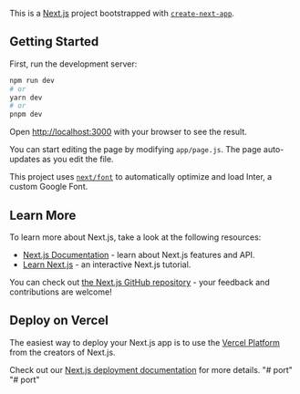 This is a [Next.js](https://nextjs.org/) project bootstrapped with [`create-next-app`](https://github.com/vercel/next.js/tree/canary/packages/create-next-app).

## Getting Started

First, run the development server:

```bash
npm run dev
# or
yarn dev
# or
pnpm dev
```

Open [http://localhost:3000](http://localhost:3000) with your browser to see the result.

You can start editing the page by modifying `app/page.js`. The page auto-updates as you edit the file.

This project uses [`next/font`](https://nextjs.org/docs/basic-features/font-optimization) to automatically optimize and load Inter, a custom Google Font.

## Learn More

To learn more about Next.js, take a look at the following resources:

- [Next.js Documentation](https://nextjs.org/docs) - learn about Next.js features and API.
- [Learn Next.js](https://nextjs.org/learn) - an interactive Next.js tutorial.

You can check out [the Next.js GitHub repository](https://github.com/vercel/next.js/) - your feedback and contributions are welcome!

## Deploy on Vercel

The easiest way to deploy your Next.js app is to use the [Vercel Platform](https://vercel.com/new?utm_medium=default-template&filter=next.js&utm_source=create-next-app&utm_campaign=create-next-app-readme) from the creators of Next.js.

Check out our [Next.js deployment documentation](https://nextjs.org/docs/deployment) for more details.
"# port" 
"# port" 
<!--
   {/* <svg
        className={styles.svg}
        viewBox="0 0 360 176"
        fill="none"
        xmlns="http://www.w3.org/2000/svg"
      >
        <path
          className={styles.line}
          d="M129.117 40.6978C127.701 44.6772 126.285 48.3394 124.869 51.6841C123.453 55.0288 121.988 58.105 120.475 60.9126C122.843 60.7173 124.967 60.4487 126.847 60.1069C128.751 59.7651 130.472 59.3135 132.01 58.752C133.548 58.166 134.94 57.458 136.185 56.6279C137.43 55.7979 138.59 54.8091 139.664 53.6616C140.763 52.5142 141.812 51.1958 142.813 49.7065C143.839 48.2173 144.889 46.5327 145.963 44.6528L147.867 41.2837L148.856 41.9795L146.952 45.3486C145.731 47.4971 144.522 49.3892 143.326 51.0249C142.154 52.6362 140.946 54.04 139.701 55.2363C138.456 56.4082 137.137 57.397 135.746 58.2026C134.378 59.0083 132.889 59.6919 131.278 60.2534C129.667 60.7905 127.896 61.23 125.968 61.5718C124.063 61.8892 121.964 62.1699 119.669 62.4141C117.789 65.7588 115.86 68.6641 113.883 71.1299C111.905 73.6201 109.818 75.6831 107.621 77.3188C105.448 78.979 103.165 80.2119 100.772 81.0176C98.3799 81.8477 95.8408 82.2627 93.1553 82.2627C90.2256 82.2627 87.9673 81.5547 86.3804 80.1387C84.8179 78.7471 84.0366 76.7451 84.0366 74.1328C84.0366 72.375 84.5981 70.8125 85.7212 69.4453C86.8687 68.1025 88.6631 66.9185 91.1045 65.8931C93.5703 64.8677 96.7319 63.9888 100.589 63.2563C104.471 62.5483 109.159 61.938 114.652 61.4253C115.653 59.3257 116.654 57.0308 117.655 54.5405C118.68 52.0503 119.779 49.2793 120.951 46.2275C122.586 41.9062 124.002 38.2075 125.199 35.1313C126.395 32.0552 127.445 29.4062 128.348 27.1846C129.276 24.9629 130.106 23.0708 130.838 21.5083C131.595 19.9458 132.34 18.5176 133.072 17.2236C134.244 15.1973 135.526 13.3662 136.917 11.7305C138.309 10.0703 139.92 8.62988 141.751 7.40918C140.14 7.89746 138.492 8.27588 136.808 8.54443C135.147 8.81299 133.658 8.94727 132.34 8.94727C131.046 8.94727 129.752 8.8252 128.458 8.58105C127.188 8.33691 125.956 8.06836 124.759 7.77539C123.587 7.48242 122.489 7.21387 121.463 6.96973C120.438 6.72559 119.547 6.60352 118.79 6.60352C117.862 6.60352 116.971 6.81104 116.117 7.22607C115.287 7.6167 114.554 8.19043 113.919 8.94727C113.285 9.67969 112.784 10.5708 112.418 11.6206C112.052 12.646 111.869 13.7812 111.869 15.0264C111.869 16.5156 112.113 17.7729 112.601 18.7983L111.319 19.5308C111.026 18.9692 110.782 18.3223 110.587 17.5898C110.416 16.8574 110.331 16.0518 110.331 15.1729C110.331 13.4395 110.648 11.8892 111.283 10.522C111.917 9.13037 112.796 7.9585 113.919 7.00635C115.042 6.0542 116.373 5.32178 117.911 4.80908C119.449 4.29639 121.122 4.04004 122.928 4.04004C123.807 4.04004 124.564 4.10107 125.199 4.22314C125.858 4.3208 126.48 4.45508 127.066 4.62598C127.652 4.79688 128.25 4.97998 128.861 5.17529C129.496 5.34619 130.228 5.51709 131.058 5.68799C131.888 5.85889 132.865 6.00537 133.988 6.12744C135.111 6.2251 136.478 6.27393 138.089 6.27393C139.334 6.27393 140.421 6.2373 141.349 6.16406C142.276 6.06641 143.155 5.93213 143.985 5.76123C144.815 5.56592 145.633 5.33398 146.439 5.06543C147.269 4.79688 148.197 4.46729 149.222 4.07666V4.73584C148.514 4.95557 147.806 5.23633 147.098 5.57812C146.415 5.89551 145.719 6.29834 145.011 6.78662C144.327 7.2749 143.644 7.88525 142.96 8.61768C142.301 9.32568 141.642 10.168 140.982 11.1445C140.25 12.2432 139.518 13.5615 138.785 15.0996C138.077 16.6133 137.271 18.5176 136.368 20.8125C135.489 23.083 134.464 25.8296 133.292 29.0522C132.12 32.2749 130.729 36.1567 129.117 40.6978ZM93.375 80.4683C95.5234 80.4683 97.501 80.1875 99.3076 79.626C101.114 79.0889 102.823 78.1489 104.435 76.8062C106.046 75.4634 107.621 73.6689 109.159 71.4229C110.697 69.1768 112.296 66.3447 113.956 62.9268C111.441 63.1465 109 63.4028 106.632 63.6958C104.264 64.0132 102.042 64.3794 99.9668 64.7944C97.8916 65.2339 95.9873 65.7344 94.2539 66.2959C92.5205 66.8574 91.0312 67.5166 89.7861 68.2734C88.541 69.0303 87.5767 69.8848 86.8931 70.8369C86.2095 71.8135 85.8677 72.8999 85.8677 74.0962C85.8677 76.2446 86.5269 77.8438 87.8452 78.8936C89.188 79.9434 91.0312 80.4683 93.375 80.4683ZM147.721 41.6133C148.6 38.9766 149.649 36.584 150.87 34.4355C152.091 32.2627 153.409 30.334 154.825 28.6494C156.266 26.9648 157.767 25.5122 159.33 24.2915C160.917 23.0708 162.491 22.0698 164.054 21.2886C165.641 20.4829 167.191 19.8848 168.705 19.4941C170.243 19.1035 171.683 18.9082 173.026 18.9082C174.417 18.9082 175.577 19.1279 176.505 19.5674C177.433 19.9824 178.177 20.5806 178.739 21.3618C179.325 22.1187 179.74 23.0464 179.984 24.145C180.228 25.2192 180.35 26.4155 180.35 27.7339L183.316 19.604H188.736L179.398 45.2388C179.056 46.1909 178.714 47.1675 178.373 48.1685C178.031 49.145 177.726 50.1216 177.457 51.0981C177.213 52.0503 177.005 52.978 176.834 53.8813C176.688 54.7603 176.615 55.5781 176.615 56.335C176.615 58.0195 177.054 59.3623 177.933 60.3633C178.836 61.3643 180.228 61.8647 182.108 61.8647C183.744 61.8647 185.331 61.5229 186.869 60.8394C188.407 60.1313 189.92 59.0693 191.41 57.6533C192.923 56.2129 194.437 54.4185 195.951 52.27C197.464 50.0972 199.027 47.5581 200.638 44.6528L202.506 41.2837L203.495 41.9795L201.59 45.3486C199.808 48.5225 198.099 51.269 196.463 53.5884C194.852 55.8833 193.241 57.7876 191.629 59.3013C190.018 60.7905 188.37 61.9014 186.686 62.6338C185.001 63.3418 183.207 63.6958 181.302 63.6958C179.813 63.6958 178.495 63.4639 177.347 63C176.224 62.5605 175.272 61.9258 174.491 61.0957C173.734 60.2656 173.16 59.2646 172.77 58.0928C172.379 56.9209 172.184 55.6147 172.184 54.1743C172.184 53.2222 172.269 52.1968 172.44 51.0981C172.611 49.9751 172.867 48.8154 173.209 47.6191C170.011 52.9902 166.849 57.0186 163.724 59.7041C160.599 62.3652 157.425 63.6958 154.203 63.6958C152.689 63.6958 151.395 63.4272 150.321 62.8901C149.271 62.3286 148.404 61.5596 147.721 60.583C147.037 59.582 146.537 58.4224 146.219 57.104C145.902 55.7612 145.743 54.2964 145.743 52.7095C145.743 51.0005 145.914 49.2061 146.256 47.3262C146.598 45.4219 147.086 43.5176 147.721 41.6133ZM155.521 61.8647C156.839 61.8647 158.182 61.5229 159.549 60.8394C160.917 60.1313 162.271 59.1792 163.614 57.9829C164.981 56.7622 166.3 55.3462 167.569 53.7349C168.839 52.0991 170.035 50.3657 171.158 48.5347C172.306 46.6792 173.355 44.7749 174.308 42.8218C175.26 40.8687 176.078 38.9521 176.761 37.0723C177.469 35.168 178.006 33.3613 178.373 31.6523C178.763 29.9189 178.958 28.3687 178.958 27.0015C178.958 25.7563 178.8 24.7188 178.482 23.8887C178.189 23.0342 177.787 22.3506 177.274 21.8379C176.786 21.3008 176.212 20.9224 175.553 20.7026C174.918 20.4829 174.259 20.373 173.575 20.373C172.208 20.373 170.682 20.8003 168.998 21.6548C167.337 22.4849 165.641 23.7666 163.907 25.5C162.174 27.209 160.465 29.3818 158.78 32.0186C157.12 34.6309 155.594 37.707 154.203 41.2471C153.055 44.2012 152.188 46.9355 151.603 49.4502C151.041 51.9648 150.76 54.0645 150.76 55.749C150.76 57.6533 151.139 59.1548 151.896 60.2534C152.677 61.3276 153.885 61.8647 155.521 61.8647ZM217.411 0.304688H222.867L206.498 45.2388C206.156 46.1909 205.814 47.1675 205.472 48.1685C205.13 49.145 204.825 50.1216 204.557 51.0981C204.312 52.0503 204.105 52.978 203.934 53.8813C203.788 54.7603 203.714 55.5781 203.714 56.335C203.714 58.0195 204.154 59.3623 205.033 60.3633C205.936 61.3643 207.328 61.8647 209.208 61.8647C210.843 61.8647 212.418 61.5107 213.932 60.8027C215.47 60.0947 216.983 59.0327 218.473 57.6167C219.986 56.1763 221.5 54.3818 223.014 52.2334C224.527 50.0605 226.102 47.5337 227.738 44.6528L229.642 41.2837L230.631 41.9795L228.727 45.3486C226.944 48.498 225.235 51.2324 223.6 53.5518C221.988 55.8467 220.365 57.751 218.729 59.2646C217.118 60.7539 215.47 61.8647 213.785 62.5972C212.101 63.3296 210.306 63.6958 208.402 63.6958C206.913 63.6958 205.594 63.4639 204.447 63C203.324 62.5605 202.384 61.9258 201.627 61.0957C200.846 60.2656 200.26 59.2646 199.869 58.0928C199.479 56.9209 199.283 55.6147 199.283 54.1743C199.283 52.9048 199.43 51.5254 199.723 50.0361C200.016 48.5225 200.467 46.9233 201.078 45.2388L217.411 0.304688ZM229.459 41.6133C230.338 38.9766 231.388 36.584 232.608 34.4355C233.829 32.2627 235.147 30.334 236.563 28.6494C238.004 26.9648 239.505 25.5122 241.068 24.2915C242.655 23.0708 244.229 22.0698 245.792 21.2886C247.379 20.4829 248.929 19.8848 250.443 19.4941C251.981 19.1035 253.421 18.9082 254.764 18.9082C256.156 18.9082 257.315 19.1279 258.243 19.5674C259.171 19.9824 259.916 20.5806 260.477 21.3618C261.063 22.1187 261.478 23.0464 261.722 24.145C261.966 25.2192 262.088 26.4155 262.088 27.7339L265.055 19.604H270.475L261.136 45.2388C260.794 46.1909 260.453 47.1675 260.111 48.1685C259.769 49.145 259.464 50.1216 259.195 51.0981C258.951 52.0503 258.744 52.978 258.573 53.8813C258.426 54.7603 258.353 55.5781 258.353 56.335C258.353 58.0195 258.792 59.3623 259.671 60.3633C260.575 61.3643 261.966 61.8647 263.846 61.8647C265.482 61.8647 267.069 61.5229 268.607 60.8394C270.145 60.1313 271.659 59.0693 273.148 57.6533C274.662 56.2129 276.175 54.4185 277.689 52.27C279.203 50.0972 280.765 47.5581 282.376 44.6528L284.244 41.2837L285.233 41.9795L283.329 45.3486C281.546 48.5225 279.837 51.269 278.202 53.5884C276.59 55.8833 274.979 57.7876 273.368 59.3013C271.756 60.7905 270.108 61.9014 268.424 62.6338C266.739 63.3418 264.945 63.6958 263.041 63.6958C261.551 63.6958 260.233 63.4639 259.085 63C257.962 62.5605 257.01 61.9258 256.229 61.0957C255.472 60.2656 254.898 59.2646 254.508 58.0928C254.117 56.9209 253.922 55.6147 253.922 54.1743C253.922 53.2222 254.007 52.1968 254.178 51.0981C254.349 49.9751 254.605 48.8154 254.947 47.6191C251.749 52.9902 248.587 57.0186 245.462 59.7041C242.337 62.3652 239.164 63.6958 235.941 63.6958C234.427 63.6958 233.133 63.4272 232.059 62.8901C231.009 62.3286 230.143 61.5596 229.459 60.583C228.775 59.582 228.275 58.4224 227.958 57.104C227.64 55.7612 227.481 54.2964 227.481 52.7095C227.481 51.0005 227.652 49.2061 227.994 47.3262C228.336 45.4219 228.824 43.5176 229.459 41.6133ZM237.259 61.8647C238.578 61.8647 239.92 61.5229 241.288 60.8394C242.655 60.1313 244.01 59.1792 245.353 57.9829C246.72 56.7622 248.038 55.3462 249.308 53.7349C250.577 52.0991 251.773 50.3657 252.896 48.5347C254.044 46.6792 255.094 44.7749 256.046 42.8218C256.998 40.8687 257.816 38.9521 258.5 37.0723C259.208 35.168 259.745 33.3613 260.111 31.6523C260.501 29.9189 260.697 28.3687 260.697 27.0015C260.697 25.7563 260.538 24.7188 260.221 23.8887C259.928 23.0342 259.525 22.3506 259.012 21.8379C258.524 21.3008 257.95 20.9224 257.291 20.7026C256.656 20.4829 255.997 20.373 255.313 20.373C253.946 20.373 252.42 20.8003 250.736 21.6548C249.076 22.4849 247.379 23.7666 245.646 25.5C243.912 27.209 242.203 29.3818 240.519 32.0186C238.858 34.6309 237.333 37.707 235.941 41.2471C234.793 44.2012 233.927 46.9355 233.341 49.4502C232.779 51.9648 232.499 54.0645 232.499 55.749C232.499 57.6533 232.877 59.1548 233.634 60.2534C234.415 61.3276 235.624 61.8647 237.259 61.8647ZM299.149 0.304688H304.605L288.236 45.2388C287.894 46.1909 287.552 47.1675 287.21 48.1685C286.869 49.145 286.563 50.1216 286.295 51.0981C286.051 52.0503 285.843 52.978 285.672 53.8813C285.526 54.7603 285.453 55.5781 285.453 56.335C285.453 58.0195 285.892 59.3623 286.771 60.3633C287.674 61.3643 289.066 61.8647 290.946 61.8647C292.582 61.8647 294.156 61.5107 295.67 60.8027C297.208 60.0947 298.722 59.0327 300.211 57.6167C301.725 56.1763 303.238 54.3818 304.752 52.2334C306.266 50.0605 307.84 47.5337 309.476 44.6528L311.38 41.2837L312.369 41.9795L310.465 45.3486C308.683 48.498 306.974 51.2324 305.338 53.5518C303.727 55.8467 302.103 57.751 300.467 59.2646C298.856 60.7539 297.208 61.8647 295.523 62.5972C293.839 63.3296 292.044 63.6958 290.14 63.6958C288.651 63.6958 287.333 63.4639 286.185 63C285.062 62.5605 284.122 61.9258 283.365 61.0957C282.584 60.2656 281.998 59.2646 281.607 58.0928C281.217 56.9209 281.021 55.6147 281.021 54.1743C281.021 52.9048 281.168 51.5254 281.461 50.0361C281.754 48.5225 282.206 46.9233 282.816 45.2388L299.149 0.304688Z"
          fill="black"
        />
        <path className={styles.line} d="M0 128H100" stroke="black" />
        <path
          className={styles.line}
          d="M147.058 115.753C147.473 115.338 147.888 114.74 148.303 113.959C148.743 113.153 149.133 112.262 149.475 111.286C149.841 110.285 150.134 109.247 150.354 108.173C150.574 107.074 150.684 106.024 150.684 105.023C150.684 104.145 150.562 103.314 150.317 102.533C150.073 101.728 149.658 101.032 149.072 100.446C148.486 99.8354 147.705 99.3594 146.729 99.0176C145.776 98.6514 144.592 98.4683 143.176 98.4683C140.54 98.4683 137.939 99.0054 135.376 100.08C132.812 101.129 130.383 102.631 128.088 104.584C125.818 106.513 123.73 108.856 121.826 111.615C119.922 114.374 118.323 117.45 117.029 120.844C116.052 123.383 115.295 125.934 114.758 128.498C114.246 131.037 113.989 133.441 113.989 135.712C113.989 139.13 114.6 141.645 115.82 143.256C117.065 144.843 118.982 145.636 121.57 145.636C125.037 145.636 128.479 144.159 131.897 141.205C135.339 138.227 138.818 133.649 142.334 127.472L142.627 126.996H147.461L145.081 133.698C143.689 137.677 142.273 141.339 140.833 144.684C139.392 148.029 137.915 151.105 136.401 153.913C138.55 153.693 140.491 153.437 142.224 153.144C143.982 152.851 145.605 152.472 147.095 152.008C148.584 151.52 149.963 150.91 151.233 150.177C152.502 149.445 153.723 148.517 154.895 147.394C156.091 146.247 157.251 144.879 158.374 143.292C159.521 141.706 160.718 139.826 161.963 137.653L163.831 134.284L164.819 134.979L162.915 138.349C161.694 140.521 160.51 142.414 159.363 144.025C158.215 145.636 157.031 147.04 155.811 148.236C154.614 149.408 153.345 150.397 152.002 151.203C150.684 152.008 149.207 152.68 147.571 153.217C145.959 153.754 144.165 154.193 142.188 154.535C140.234 154.877 138.025 155.17 135.559 155.414C131.824 162.128 127.844 167.108 123.621 170.355C119.421 173.627 114.844 175.263 109.888 175.263C106.543 175.263 104.053 174.579 102.417 173.212C100.806 171.845 100 170.014 100 167.719C100 166.083 100.415 164.643 101.245 163.397C102.075 162.177 103.223 161.115 104.688 160.211C106.152 159.308 107.861 158.539 109.814 157.904C111.792 157.294 113.904 156.769 116.15 156.33C118.42 155.915 120.776 155.561 123.218 155.268C125.684 154.975 128.125 154.706 130.542 154.462C131.567 152.338 132.593 150.031 133.618 147.541C134.644 145.026 135.742 142.255 136.914 139.228L137.866 136.737C136.89 138.031 135.791 139.325 134.57 140.619C133.374 141.889 132.056 143.036 130.615 144.062C129.199 145.062 127.673 145.88 126.038 146.515C124.402 147.125 122.668 147.431 120.837 147.431C118.982 147.431 117.285 147.089 115.747 146.405C114.233 145.697 112.939 144.696 111.865 143.402C110.791 142.084 109.949 140.509 109.338 138.678C108.752 136.823 108.459 134.76 108.459 132.489C108.459 130.854 108.618 129.108 108.936 127.252C109.253 125.397 109.729 123.505 110.364 121.576C111.609 117.938 113.306 114.618 115.454 111.615C117.627 108.612 120.105 106.037 122.888 103.888C125.671 101.715 128.687 100.043 131.934 98.8711C135.181 97.6748 138.513 97.0767 141.931 97.0767C143.933 97.0767 145.63 97.2964 147.021 97.7358C148.438 98.1509 149.585 98.7368 150.464 99.4937C151.343 100.226 151.978 101.093 152.368 102.094C152.783 103.07 152.991 104.12 152.991 105.243C152.991 106.146 152.869 107.074 152.625 108.026C152.405 108.954 152.087 109.894 151.672 110.846C151.282 111.774 150.793 112.689 150.208 113.593C149.622 114.496 148.987 115.351 148.303 116.156L147.058 115.753ZM110.034 173.468C112.036 173.468 113.904 173.163 115.637 172.553C117.371 171.942 119.019 170.941 120.581 169.55C122.168 168.158 123.718 166.339 125.232 164.093C126.746 161.872 128.296 159.149 129.883 155.927C126.001 156.269 122.351 156.671 118.933 157.135C115.54 157.624 112.573 158.295 110.034 159.149C107.495 160.004 105.493 161.103 104.028 162.445C102.563 163.788 101.831 165.485 101.831 167.536C101.831 169.464 102.515 170.929 103.882 171.93C105.249 172.956 107.3 173.468 110.034 173.468ZM171.777 112.604H177.197L167.859 138.239C167.517 139.191 167.175 140.167 166.833 141.168C166.492 142.145 166.187 143.122 165.918 144.098C165.674 145.05 165.466 145.978 165.295 146.881C165.149 147.76 165.076 148.578 165.076 149.335C165.076 151.02 165.515 152.362 166.394 153.363C167.297 154.364 168.689 154.865 170.569 154.865C172.205 154.865 173.779 154.511 175.293 153.803C176.831 153.095 178.345 152.033 179.834 150.617C181.348 149.176 182.861 147.382 184.375 145.233C185.889 143.061 187.463 140.534 189.099 137.653L191.003 134.284L191.992 134.979L190.088 138.349C188.306 141.498 186.597 144.232 184.961 146.552C183.35 148.847 181.726 150.751 180.09 152.265C178.479 153.754 176.831 154.865 175.146 155.597C173.462 156.33 171.667 156.696 169.763 156.696C168.274 156.696 166.956 156.464 165.808 156C164.685 155.561 163.745 154.926 162.988 154.096C162.207 153.266 161.621 152.265 161.23 151.093C160.84 149.921 160.645 148.615 160.645 147.174C160.645 145.905 160.803 144.513 161.121 143C161.414 141.486 161.853 139.899 162.439 138.239L171.777 112.604ZM174.707 103.009C174.707 102.155 175 101.422 175.586 100.812C176.196 100.202 176.929 99.8965 177.783 99.8965C178.638 99.8965 179.358 100.202 179.944 100.812C180.554 101.398 180.859 102.118 180.859 102.973C180.859 103.388 180.774 103.791 180.603 104.181C180.457 104.547 180.237 104.865 179.944 105.133C179.675 105.402 179.346 105.622 178.955 105.792C178.589 105.939 178.186 106.012 177.747 106.012C176.892 106.012 176.172 105.731 175.586 105.17C175 104.584 174.707 103.864 174.707 103.009ZM218.396 115.204C218.396 114.813 218.14 114.423 217.627 114.032C217.139 113.617 216.418 113.41 215.466 113.41C214.49 113.41 213.428 113.715 212.28 114.325C211.133 114.911 209.827 115.961 208.362 117.475C206.897 118.988 205.249 121.051 203.418 123.664C201.611 126.276 199.561 129.608 197.266 133.661L195.435 136.884L188.513 156H183.057L198.877 112.604H204.297L197.888 130.182C199.89 126.74 201.721 123.859 203.381 121.54C205.042 119.196 206.58 117.316 207.996 115.9C209.412 114.459 210.742 113.434 211.987 112.824C213.232 112.213 214.453 111.908 215.649 111.908C217.261 111.908 218.518 112.384 219.421 113.336C220.349 114.289 220.813 115.534 220.813 117.072C220.813 117.707 220.728 118.317 220.557 118.903C220.41 119.464 220.178 119.953 219.861 120.368C219.568 120.783 219.202 121.112 218.762 121.356C218.323 121.601 217.834 121.723 217.297 121.723C216.907 121.723 216.516 121.662 216.125 121.54C215.759 121.417 215.43 121.234 215.137 120.99C214.844 120.722 214.6 120.404 214.404 120.038C214.233 119.672 214.148 119.245 214.148 118.756C214.148 118.366 214.209 117.975 214.331 117.584C214.478 117.169 214.673 116.815 214.917 116.522C215.161 116.205 215.454 115.949 215.796 115.753C216.138 115.558 216.516 115.46 216.931 115.46C217.2 115.46 217.456 115.485 217.7 115.534C217.749 115.583 217.81 115.631 217.883 115.68C217.981 115.705 218.054 115.717 218.103 115.717C218.298 115.717 218.396 115.546 218.396 115.204ZM233.044 112.604H238.464L232.715 128.314C234.351 125.531 235.889 123.114 237.329 121.063C238.794 119.013 240.234 117.316 241.65 115.973C243.091 114.606 244.556 113.593 246.045 112.934C247.559 112.25 249.17 111.908 250.879 111.908C252.368 111.908 253.674 112.152 254.797 112.641C255.945 113.129 256.897 113.812 257.654 114.691C258.435 115.57 259.021 116.632 259.412 117.877C259.802 119.123 259.998 120.49 259.998 121.979C259.998 122.907 259.912 123.92 259.741 125.019C259.57 126.093 259.253 127.411 258.789 128.974C260.425 126.142 261.975 123.664 263.44 121.54C264.905 119.416 266.357 117.646 267.798 116.229C269.263 114.789 270.752 113.715 272.266 113.007C273.804 112.274 275.439 111.908 277.173 111.908C278.687 111.908 280.017 112.165 281.165 112.677C282.336 113.19 283.301 113.874 284.058 114.728C284.839 115.583 285.425 116.596 285.815 117.768C286.206 118.915 286.401 120.124 286.401 121.393C286.401 122.76 286.194 124.262 285.779 125.897C285.388 127.533 284.888 129.218 284.277 130.951C283.667 132.685 283.008 134.442 282.3 136.225C281.592 137.982 280.933 139.679 280.322 141.315C279.712 142.951 279.199 144.489 278.784 145.929C278.394 147.345 278.198 148.59 278.198 149.665C278.198 151.154 278.65 152.399 279.553 153.4C280.481 154.376 281.921 154.865 283.875 154.865C287.024 154.865 290.063 153.437 292.993 150.58C295.947 147.724 299.023 143.415 302.222 137.653L304.089 134.284L305.078 134.979L303.174 138.349C301.44 141.425 299.768 144.123 298.157 146.442C296.545 148.737 294.934 150.641 293.323 152.155C291.711 153.668 290.063 154.804 288.379 155.561C286.694 156.317 284.912 156.696 283.032 156.696C281.494 156.696 280.151 156.464 279.004 156C277.856 155.536 276.892 154.901 276.111 154.096C275.33 153.29 274.744 152.362 274.353 151.312C273.962 150.238 273.767 149.103 273.767 147.907C273.767 146.637 273.962 145.209 274.353 143.622C274.768 142.035 275.281 140.387 275.891 138.678C276.501 136.969 277.161 135.236 277.869 133.478C278.577 131.696 279.236 129.975 279.846 128.314C280.457 126.63 280.957 125.043 281.348 123.554C281.763 122.04 281.97 120.697 281.97 119.525C281.97 118.72 281.86 117.963 281.641 117.255C281.421 116.547 281.079 115.937 280.615 115.424C280.151 114.887 279.565 114.472 278.857 114.179C278.149 113.886 277.307 113.739 276.331 113.739C274.792 113.739 273.315 114.13 271.899 114.911C270.483 115.668 269.067 116.803 267.651 118.317C266.235 119.831 264.783 121.698 263.293 123.92C261.829 126.142 260.278 128.705 258.643 131.61L256.812 134.87L249.121 156H243.701L251.575 134.284C252.209 132.501 252.771 130.902 253.259 129.486C253.772 128.046 254.199 126.752 254.541 125.604C254.883 124.433 255.139 123.383 255.31 122.455C255.481 121.503 255.566 120.624 255.566 119.818C255.566 117.987 255.103 116.522 254.175 115.424C253.271 114.301 251.855 113.739 249.927 113.739C248.389 113.739 246.912 114.118 245.496 114.875C244.104 115.631 242.7 116.754 241.284 118.244C239.868 119.733 238.416 121.601 236.926 123.847C235.461 126.068 233.899 128.656 232.239 131.61L230.334 134.979L222.644 156H217.224L233.044 112.604ZM303.979 134.613C304.858 131.977 305.908 129.584 307.129 127.436C308.35 125.263 309.668 123.334 311.084 121.649C312.524 119.965 314.026 118.512 315.588 117.292C317.175 116.071 318.75 115.07 320.312 114.289C321.899 113.483 323.45 112.885 324.963 112.494C326.501 112.104 327.942 111.908 329.285 111.908C330.676 111.908 331.836 112.128 332.764 112.567C333.691 112.982 334.436 113.581 334.998 114.362C335.583 115.119 335.999 116.046 336.243 117.145C336.487 118.219 336.609 119.416 336.609 120.734L339.575 112.604H344.995L335.657 138.239C335.315 139.191 334.973 140.167 334.631 141.168C334.29 142.145 333.984 143.122 333.716 144.098C333.472 145.05 333.264 145.978 333.093 146.881C332.947 147.76 332.874 148.578 332.874 149.335C332.874 151.02 333.313 152.362 334.192 153.363C335.095 154.364 336.487 154.865 338.367 154.865C340.002 154.865 341.589 154.523 343.127 153.839C344.666 153.131 346.179 152.069 347.668 150.653C349.182 149.213 350.696 147.418 352.209 145.27C353.723 143.097 355.286 140.558 356.897 137.653L358.765 134.284L359.753 134.979L357.849 138.349C356.067 141.522 354.358 144.269 352.722 146.588C351.111 148.883 349.5 150.788 347.888 152.301C346.277 153.791 344.629 154.901 342.944 155.634C341.26 156.342 339.465 156.696 337.561 156.696C336.072 156.696 334.753 156.464 333.606 156C332.483 155.561 331.531 154.926 330.75 154.096C329.993 153.266 329.419 152.265 329.028 151.093C328.638 149.921 328.442 148.615 328.442 147.174C328.442 146.222 328.528 145.197 328.699 144.098C328.87 142.975 329.126 141.815 329.468 140.619C326.27 145.99 323.108 150.019 319.983 152.704C316.858 155.365 313.684 156.696 310.461 156.696C308.948 156.696 307.654 156.427 306.58 155.89C305.53 155.329 304.663 154.56 303.979 153.583C303.296 152.582 302.795 151.422 302.478 150.104C302.161 148.761 302.002 147.296 302.002 145.709C302.002 144 302.173 142.206 302.515 140.326C302.856 138.422 303.345 136.518 303.979 134.613ZM311.78 154.865C313.098 154.865 314.441 154.523 315.808 153.839C317.175 153.131 318.53 152.179 319.873 150.983C321.24 149.762 322.559 148.346 323.828 146.735C325.098 145.099 326.294 143.366 327.417 141.535C328.564 139.679 329.614 137.775 330.566 135.822C331.519 133.869 332.336 131.952 333.02 130.072C333.728 128.168 334.265 126.361 334.631 124.652C335.022 122.919 335.217 121.369 335.217 120.001C335.217 118.756 335.059 117.719 334.741 116.889C334.448 116.034 334.045 115.351 333.533 114.838C333.044 114.301 332.471 113.922 331.812 113.703C331.177 113.483 330.518 113.373 329.834 113.373C328.467 113.373 326.941 113.8 325.256 114.655C323.596 115.485 321.899 116.767 320.166 118.5C318.433 120.209 316.724 122.382 315.039 125.019C313.379 127.631 311.853 130.707 310.461 134.247C309.314 137.201 308.447 139.936 307.861 142.45C307.3 144.965 307.019 147.064 307.019 148.749C307.019 150.653 307.397 152.155 308.154 153.253C308.936 154.328 310.144 154.865 311.78 154.865Z"
          fill="black"
        />
      </svg> */}
  -->
